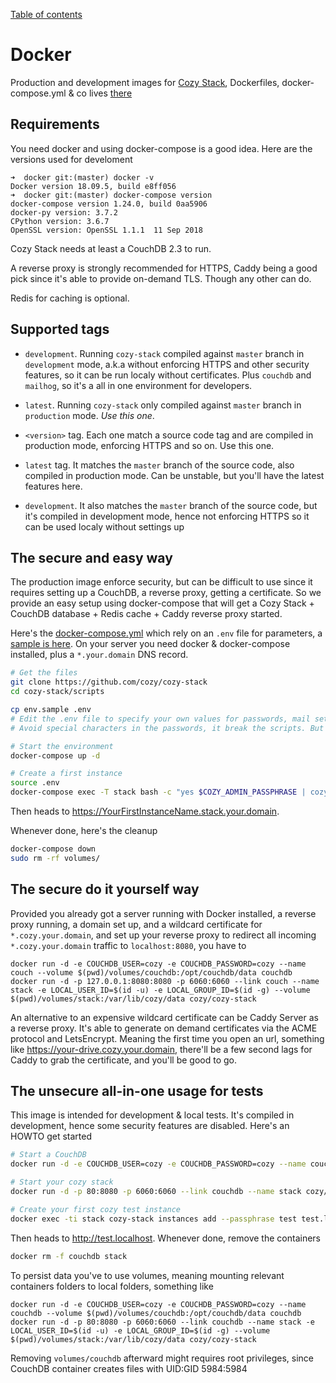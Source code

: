 [Table of contents](README.md#table-of-contents)

# Docker

Production and development images for [Cozy Stack](https://cozy.io), Dockerfiles, docker-compose.yml & co lives [there](https://github.com/cozy/cozy-stack/tree/master/scripts)

## Requirements

You need docker and using docker-compose is a good idea. Here are the versions used for develoment

```
➜  docker git:(master) docker -v
Docker version 18.09.5, build e8ff056
➜  docker git:(master) docker-compose version
docker-compose version 1.24.0, build 0aa5906
docker-py version: 3.7.2
CPython version: 3.6.7
OpenSSL version: OpenSSL 1.1.1  11 Sep 2018
```

Cozy Stack needs at least a CouchDB 2.3 to run.

A reverse proxy is strongly recommended for HTTPS, Caddy being a good pick since it's able to provide on-demand TLS. Though any other can do.

Redis for caching is optional.

## Supported tags

- `development`. Running `cozy-stack` compiled against `master` branch in `development` mode, a.k.a without enforcing HTTPS and other security features, so it can be run localy without certificates. Plus `couchdb` and `mailhog`, so it's a all in one environment for developers.

- `latest`. Running `cozy-stack` only compiled against `master` branch in `production` mode. *Use this one*.

- `<version>` tag. Each one match a source code tag and are compiled in production mode, enforcing HTTPS and so on. Use this one.
- `latest` tag. It matches the `master` branch of the source code, also compiled in production mode. Can be unstable, but you'll have the latest features here.
- `development`. It also matches the `master` branch of the source code, but it's compiled in development mode, hence not enforcing HTTPS so it can be used localy without settings up

## The secure and easy way

The production image enforce security, but can be difficult to use since it requires setting up a CouchDB, a reverse proxy, getting a certificate. So we provide an easy setup using docker-compose that will get a Cozy Stack + CouchDB database + Redis cache + Caddy reverse proxy started.

Here's the [docker-compose.yml](https://raw.githubusercontent.com/cozy/cozy-stack/master/docker/docker-compose.yml) which rely on an `.env` file for parameters, a [sample is here](https://raw.githubusercontent.com/cozy/cozy-stack/master/docker/env.sample). On your server you need docker & docker-compose installed, plus a `*.your.domain` DNS record.

```bash
# Get the files
git clone https://github.com/cozy/cozy-stack
cd cozy-stack/scripts

cp env.sample .env
# Edit the .env file to specify your own values for passwords, mail settings, ...
# Avoid special characters in the passwords, it break the scripts. But make it long, something like the output of "uuidgen" will do.

# Start the environment
docker-compose up -d

# Create a first instance
source .env
docker-compose exec -T stack bash -c "yes $COZY_ADMIN_PASSPHRASE | cozy-stack instances add --email you@$DOMAIN --passphrase AVerySecretPasswordHere YourFirstInstanceName.$DOMAIN --apps home,drive,settings,store,photos"
```

Then heads to https://YourFirstInstanceName.stack.your.domain.

Whenever done, here's the cleanup

```bash
docker-compose down
sudo rm -rf volumes/
```

## The secure do it yourself way

Provided you already got a server running with Docker installed, a reverse proxy running, a domain set up, and a wildcard certificate for `*.cozy.your.domain`, and set up your reverse proxy to redirect all incoming `*.cozy.your.domain` traffic to `localhost:8080`, you have to

    docker run -d -e COUCHDB_USER=cozy -e COUCHDB_PASSWORD=cozy --name couch --volume $(pwd)/volumes/couchdb:/opt/couchdb/data couchdb
    docker run -d -p 127.0.0.1:8080:8080 -p 6060:6060 --link couch --name stack -e LOCAL_USER_ID=$(id -u) -e LOCAL_GROUP_ID=$(id -g) --volume $(pwd)/volumes/stack:/var/lib/cozy/data cozy/cozy-stack

An alternative to an expensive wildcard certificate can be Caddy Server as a reverse proxy. It's able to generate on demand certificates via the ACME protocol and LetsEncrypt. Meaning the first time you open an url, something like https://your-drive.cozy.your.domain, there'll be a few second lags for Caddy to grab the certificate, and you'll be good to go.

## The unsecure all-in-one usage for tests

This image is intended for development & local tests. It's compiled in development, hence some security features are disabled. Here's an HOWTO get started

```bash
# Start a CouchDB
docker run -d -e COUCHDB_USER=cozy -e COUCHDB_PASSWORD=cozy --name couchdb couchdb

# Start your cozy stack
docker run -d -p 80:8080 -p 6060:6060 --link couchdb --name stack cozy/cozy-stack:development

# Create your first cozy test instance
docker exec -ti stack cozy-stack instances add --passphrase test test.localhost --apps home,drive,settings,store,photos
```

Then heads to http://test.localhost. Whenever done, remove the containers

```bash
docker rm -f couchdb stack
```

To persist data you've to use volumes, meaning mounting relevant containers folders to local folders, something like

    docker run -d -e COUCHDB_USER=cozy -e COUCHDB_PASSWORD=cozy --name couchdb --volume $(pwd)/volumes/couchdb:/opt/couchdb/data couchdb
    docker run -d -p 80:8080 -p 6060:6060 --link couchdb --name stack -e LOCAL_USER_ID=$(id -u) -e LOCAL_GROUP_ID=$(id -g) --volume $(pwd)/volumes/stack:/var/lib/cozy/data cozy/cozy-stack

Removing `volumes/couchdb` afterward might requires root privileges, since CouchDB container creates files with UID:GID 5984:5984
